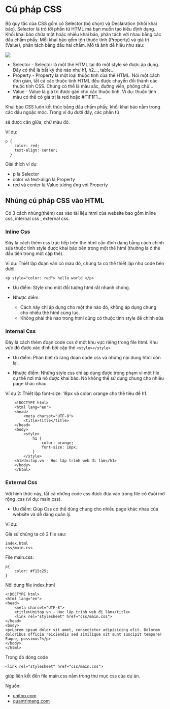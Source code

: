 # Cú pháp CSS

Bộ quy tắc của CSS gồm có Selector (bộ chọn) và Declaration (khối khai báo). Selector là trỏ tới phần tử HTML mà bạn muốn tạo kiểu định dạng. Khối khai báo chứa một hoặc nhiều khai báo, phân tách với nhau bằng các dấu chấm phẩy. Mỗi khai báo gồm tên thuộc tính (Property) và giá trị (Value), phân tách bằng dấu hai chấm. Mô tả ảnh dễ hiểu như sau:

![](https://st.quantrimang.com/photos/image/2022/08/03/img-selector.gif)

- Selector - Selector là một thẻ HTML tại đó một style sẽ được áp dụng. Đây có thể là bất kỳ thẻ nào như h1, h2..., table...
- Property - Property là một loại thuộc tính của thẻ HTML. Nói một cách đơn giản, tất cả các thuộc tính HTML đều được chuyển đổi thành các thuộc tính CSS. Chúng có thể là màu sắc, đường viền, phông chữ...
- Value - Value là giá trị được gán cho các thuộc tính. Ví dụ: thuộc tính màu có thể có giá trị là red hoặc #F1F1F1...

Khai báo CSS luôn kết thúc bằng dấu chấm phẩy, khối khai báo nằm trong các dấu ngoặc móc. Trong ví dụ dưới đây, các phần tử <p> sẽ được căn giữa, chữ màu đỏ.

Ví dụ:

```
p {
    color: red;
    text-align: center;
  }
```
Giải thích ví dụ:

- p là Selector
- color và text-align là Property
- red và center là Value tương ứng với Property

## Nhúng cú pháp CSS vào HTML

Có 3 cách nhúng(thêm) css vào tài liệu html của website bao gồm inline css, internal css , external css.

### Inline Css

Đây là cách thêm css trực tiếp trên thẻ html cần định dạng bằng cách chỉnh sửa thuộc tính style được khai báo bên trong một thẻ html (thường là ở thẻ đầu tiên trong một cặp thẻ).

Ví dụ: Thiết lập đoạn văn có màu đỏ, chúng ta có thể thiết lập như code bên dưới.

    <p style="color: red"> hello world </p>

- Ưu điểm: Style cho một đối tượng html rất nhanh chóng.

- Nhược điểm: 
    + Cách này chỉ áp dụng cho một thẻ nào đó, không áp dụng chung cho nhiều thẻ html cùng lúc.
    + Không phải thẻ nào trong html cũng có thuộc tính style để chỉnh sửa

### Internal Css

Đây là cách thêm đoạn code css ở một khu vực riêng trong file html. Khu vực đó được xác định bởi cặp thẻ `<style></style>`

- Ưu điểm: Phân biệt rõ ràng đoạn code css và những nội dung html còn lại.

- Nhược điểm: Những style css chỉ áp dụng được trong phạm vi một file cụ thể nơi mà nó được khai báo. Nó không thể sử dụng chung cho nhiều page khác nhau.

Ví dụ 2: Thiết lập font-size: 18px và color: orange cho thẻ tiêu đề h1.

```
    <!DOCTYPE html>
    <html lang="en">
    <head>
        <meta charset="UTF-8">
        <title>Title</title>
    </head>
    <body>
        <style>
            h1 {
                color: orange;
                font-size: 18px;
            }
        </style>
    <h1>Unitop.vn - Học lập trình web đi làm</h1>
    </body>
    </html>
```

### External Css
Với hình thức này, tất cả những code css được đưa vào trong file có đuôi mở rộng .css (ví dụ: main.css).

- Ưu điểm: Giúp Css có thể dùng chung cho nhiều page khác nhau của website và dễ dàng quản lý.

Ví dụ:

Giả sử chúng ta có 2 file sau:
```
index.html
css/main.css
```

File main.css:
```
p{
    color: #f15c25;
}
```
Nội dung file index.html

```
<!DOCTYPE html>
<html lang="en">
<head>
    <meta charset="UTF-8">
    <title>Unitop.vn - Học lập trình web đi làm</title>
    <link rel="stylesheet" href="css/main.css">
</head>
<body>
<p>Lorem ipsum dolor sit amet, consectetur adipisicing elit. Dolorem doloribus officia reiciendis sed similique sit sunt suscipit tempore! Eaque, possimus?</p>
</body>
</html>

```
Trong đó dòng code

    <link rel="stylesheet" href="css/main.css">

giúp liên kết đến file main.css nằm trong thư mục css của dự án.



Nguồn:
+ [unitop.com](https://unitop.com.vn/import-css.html/)
+ [quantrimang.com](https://quantrimang.com/hoc/cu-phap-va-selector-trong-css-152888#:~:text=C%C3%BA%20ph%C3%A1p%20CSS%20B%E1%BB%99%20quy%20t%E1%BA%AFc%20c%E1%BB%A7a%20CSS,tr%E1%BB%8B%20%28Value%29%2C%20ph%C3%A2n%20t%C3%A1ch%20b%E1%BA%B1ng%20d%E1%BA%A5u%20hai%20ch%E1%BA%A5m.)